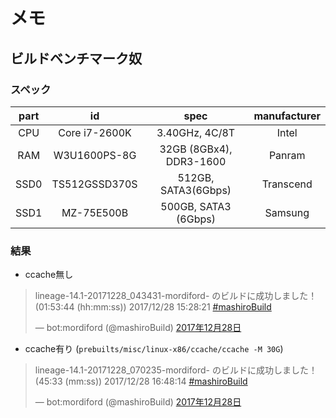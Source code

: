 <!-- TITLE: Android -->
<!-- SUBTITLE: Safer, smarter, more powerful & sweeter than ever.-->

# メモ

## ビルドベンチマーク奴

### スペック

| part | id | spec | manufacturer |
|:----:|:-------------:|:-----------------------:|:------------:|
| CPU | Core i7-2600K | 3.40GHz, 4C/8T | Intel |
| RAM | W3U1600PS-8G | 32GB (8GBx4), DDR3-1600 | Panram |
| SSD0 | TS512GSSD370S | 512GB, SATA3(6Gbps) | Transcend |
| SSD1 | MZ-75E500B | 500GB, SATA3 (6Gbps) | Samsung |

### 結果

- ccache無し

<blockquote class="twitter-tweet" data-lang="ja"><p lang="ja" dir="ltr">lineage-14.1-20171228_043431-mordiford- のビルドに成功しました！ (01:53:44 (hh:mm:ss)) 2017/12/28 15:28:21 <a href="https://twitter.com/hashtag/mashiroBuild?src=hash&amp;ref_src=twsrc%5Etfw">#mashiroBuild</a></p>&mdash; bot:mordiford (@mashiroBuild) <a href="https://twitter.com/mashiroBuild/status/946266557130223616?ref_src=twsrc%5Etfw">2017年12月28日</a></blockquote>
<script async src="https://platform.twitter.com/widgets.js" charset="utf-8"></script>

- ccache有り (`prebuilts/misc/linux-x86/ccache/ccache -M 30G`)

<blockquote class="twitter-tweet" data-lang="ja"><p lang="ja" dir="ltr">lineage-14.1-20171228_070235-mordiford- のビルドに成功しました！ (45:33 (mm:ss)) 2017/12/28 16:48:14 <a href="https://twitter.com/hashtag/mashiroBuild?src=hash&amp;ref_src=twsrc%5Etfw">#mashiroBuild</a></p>&mdash; bot:mordiford (@mashiroBuild) <a href="https://twitter.com/mashiroBuild/status/946286660769144832?ref_src=twsrc%5Etfw">2017年12月28日</a></blockquote>
<script async src="https://platform.twitter.com/widgets.js" charset="utf-8"></script>
